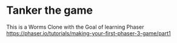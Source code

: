 # Tanker the game
This is a Worms Clone with the Goal of learning Phaser
https://phaser.io/tutorials/making-your-first-phaser-3-game/part1
